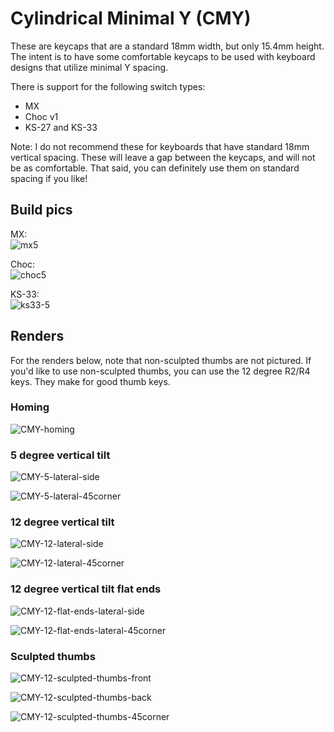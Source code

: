 # Cylindrical Minimal Y (CMY)

These are keycaps that are a standard 18mm width, but only 15.4mm height. The intent is to have some comfortable keycaps to be used with keyboard designs that utilize minimal Y spacing.

There is support for the following switch types:  
* MX
* Choc v1
* KS-27 and KS-33

Note: I do not recommend these for keyboards that have standard 18mm vertical spacing. These will leave a gap between the keycaps, and will not be as comfortable. That said, you can definitely use them on standard spacing if you like!


## Build pics

MX:  
![mx5](images/build-mx-5-degree.jpg)

Choc:  
![choc5](images/build-choc-5-degree.jpg)

KS-33:  
![ks33-5](images/build-ks33-5-degree.jpg)

## Renders

For the renders below, note that non-sculpted thumbs are not pictured. If you'd like to use non-sculpted thumbs, you can use the 12 degree R2/R4 keys. They make for good thumb keys.

### Homing

![CMY-homing](images/CMY-homing.png)

### 5 degree vertical tilt

![CMY-5-lateral-side](images/CMY-5-lateral-side.png)

![CMY-5-lateral-45corner](images/CMY-5-lateral-45corner.png)

### 12 degree vertical tilt

![CMY-12-lateral-side](images/CMY-12-lateral-side.png)

![CMY-12-lateral-45corner](images/CMY-12-lateral-45corner.png)

### 12 degree vertical tilt flat ends

![CMY-12-flat-ends-lateral-side](images/CMY-12-flat-ends-lateral-side.png)

![CMY-12-flat-ends-lateral-45corner](images/CMY-12-flat-ends-lateral-45corner.png)

### Sculpted thumbs

![CMY-12-sculpted-thumbs-front](images/CMY-12-sculpted-thumbs-front.png)

![CMY-12-sculpted-thumbs-back](images/CMY-12-sculpted-thumbs-back.png)

![CMY-12-sculpted-thumbs-45corner](images/CMY-12-sculpted-thumbs-45corner.png)
